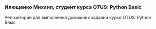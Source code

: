 ### Илющенко Михаил, студент курса OTUS: Python Basic

Репозиторий для выполнения домашних заданий курсе OTUS: Python Basic